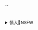 ### ``

![]()

<details><summary>慎入🔞NSFW</summary>

Not Safe For Work
![](https://upload.wikimedia.org/wikipedia/commons/thumb/d/d3/Biohazard_Symbol_Specification.png/210px-Biohazard_Symbol_Specification.png)

<details><summary><b>风险自理Use At Your Own Risk🈲</summary>

### 財閥令嬢の覆面ヒロインが悪者に捕まり媚薬打たれキメセク輪姦され街中に緊縛放置される！
http://oreno-erohon.com/content/3494
![](http://img.oreno-erohon.com/wp-content/uploads/2017/02/001-142-708x1024.jpg)
![](http://img.oreno-erohon.com/wp-content/uploads/2017/02/004-144-708x1024.jpg)
![](http://img.oreno-erohon.com/wp-content/uploads/2017/02/008-146-708x1024.jpg)
![](http://img.oreno-erohon.com/wp-content/uploads/2017/02/020-102-708x1024.jpg)

### 三つ編みメガネのマジメJKがマゾに目覚め緊縛目隠しでバイブ固定され露出放置のメス犬奴隷に！
http://oreno-erohon.com/content/23131
![](http://img.oreno-erohon.com/wp-content/uploads/2017/04/001-240-722x1024.jpg)
![](http://img.oreno-erohon.com/wp-content/uploads/2017/04/002-241-722x1024.jpg)

### 文化祭の準備中にバニー衣装を着て照れながら好きな男子を挑発するJKが肉棒を掴んで告白し両想いのコスプレH！
http://oreno-erohon.com/content/239899
![](http://img.oreno-erohon.com/wp-content/uploads/2020/04/1587784625-724x1024.jpg)
![](http://img.oreno-erohon.com/wp-content/uploads/2020/04/1587784637-724x1024.jpg)
![](http://img.oreno-erohon.com/wp-content/uploads/2020/04/1587784665-724x1024.jpg)

### 変態露出狂の処女ビッチJKが屋上で視姦妄想オナしてるとガムテープで目隠しされレイプ！
http://oreno-erohon.com/content/22964
![](http://img.oreno-erohon.com/wp-content/uploads/2017/04/001-233-711x1024.jpg)
![](http://img.oreno-erohon.com/wp-content/uploads/2017/04/005-234-711x1024.jpg)
![](http://img.oreno-erohon.com/wp-content/uploads/2017/04/009-234-711x1024.jpg)
![](http://img.oreno-erohon.com/wp-content/uploads/2017/04/016-231-711x1024.jpg)
![](http://img.oreno-erohon.com/wp-content/uploads/2017/04/020-176-711x1024.jpg)

### 痴女生徒会長の嬌声とショタの悲鳴が響き渡り超ハード逆レイプでパコり奴隷になった男子が首吊りアクメ！
http://oreno-erohon.com/content/33998
![](http://img.oreno-erohon.com/wp-content/uploads/2017/06/015-148-702x1024.jpg)

### 清純派現役JKグラドルとしてデビューしたはずが媚薬付きの極小水着撮影後は睡眠薬で寝てる間に輪姦される！
http://oreno-erohon.com/content/117490
![](http://img.oreno-erohon.com/wp-content/uploads/2018/06/1529655761-718x1024.jpg)

### 楚々とした美人で高嶺の花の生徒会長JKが屋上オナニーしてるのを目撃した男子がディルド挿入を視姦強要！
http://oreno-erohon.com/content/121296
![](http://img.oreno-erohon.com/wp-content/uploads/2018/07/1530431874-725x1024.jpg)

### 失恋して自傷行為をして傷ついた金髪JKの先輩女子と一緒に死ぬと決めた後輩男子が屋上セックス脱童貞！
http://oreno-erohon.com/content/47110
![](http://img.oreno-erohon.com/wp-content/uploads/2017/08/008-247-710x1024.jpg)
![](http://img.oreno-erohon.com/wp-content/uploads/2017/08/018-202-710x1024.jpg)

</details>
</details>
